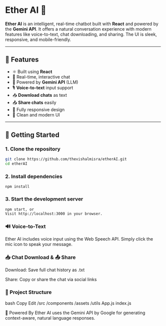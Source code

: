 # Ether AI 🤖

**Ether AI** is an intelligent, real-time chatbot built with **React** and powered by the **Gemini API**. It offers a natural conversation experience with modern features like voice-to-text, chat downloading, and sharing. The UI is sleek, responsive, and mobile-friendly.

---

## 🔧 Features

- ⚛️ Built using **React**
- 💬 Real-time, interactive chat
- 🧠 Powered by **Gemini API** (LLM)
- 🎙️ **Voice-to-text** input support
- 📥 **Download chats** as text
- 📤 **Share chats** easily
- 📱 Fully responsive design
- 🎨 Clean and modern UI

---

## 🚀 Getting Started

### 1. Clone the repository
```bash
git clone https://github.com/thevishalmisra/etherAI.git
cd etherAI
```
### 2. Install dependencies
```
npm install

```
### 3. Start the development server
```
npm start, or 
Visit http://localhost:3000 in your browser.

```



### 🔊 Voice-to-Text
Ether AI includes voice input using the Web Speech API. Simply click the mic icon to speak your message.

### 📥 Chat Download & 📤 Share
Download: Save full chat history as .txt

Share: Copy or share the chat via social links

### 🧱 Project Structure
bash
Copy
Edit
/src
  /components
  /assets
  /utils
  App.js
  index.js

🧠 Powered By
Ether AI uses the Gemini API by Google for generating context-aware, natural language responses.
